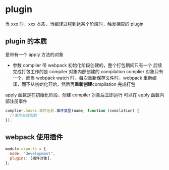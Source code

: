 # plugin

当 xxx 时，xxx
本质，当编译过程到达某个阶段时，触发相应的 plugin

## plugin 的本质

是带有一个 apply 方法的对象

- 参数
  compiler 带 webpack 初始化阶段创建的，整个打包期间只有一个
  后续完成打包工作的是 compiler 对象内部创建的 compilation
  complier 对象只有一个，而当 webpack watch 时，每次重新保存文件时，webpack 重新编译，而不从初始化开始，然后再**重新创建**compilation 完成打包

apply 函数是在初始化阶段，创建 compiler 对象后立即运行
可以在 apply 函数内部注册事件

```js
complier.hooks.事件名称.事件类型(name, function (comilation) {
  //事件处理函数
});
```

## webpack 使用插件

```js
module.exports = {
  mode: "development",
  plugins: [插件对象],
};
```
